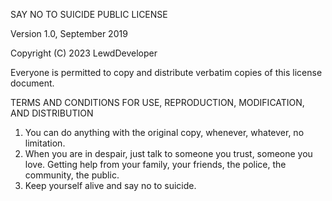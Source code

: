 SAY NO TO SUICIDE PUBLIC LICENSE

Version 1.0, September 2019

Copyright (C) 2023 LewdDeveloper

Everyone is permitted to copy and distribute verbatim copies
of this license document.

TERMS AND CONDITIONS FOR USE, REPRODUCTION, MODIFICATION, AND DISTRIBUTION

1. You can do anything with the original copy,
   whenever, whatever, no limitation.
2. When you are in despair, just talk to someone you trust,
   someone you love. Getting help from your family, your friends,
   the police, the community, the public.
3. Keep yourself alive and say no to suicide.
